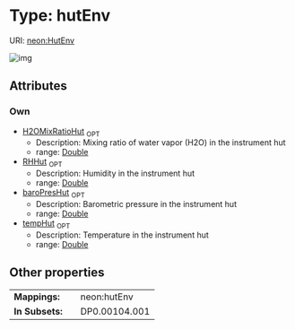 
# Type: hutEnv




URI: [neon:HutEnv](https://data.neonscience.org/HutEnv)


![img](http://yuml.me/diagram/nofunky;dir:TB/class/[HutEnv&#124;tempHut:double%20%3F;RHHut:double%20%3F;baroPresHut:double%20%3F;H2OMixRatioHut:double%20%3F])

## Attributes


### Own

 * [H2OMixRatioHut](H2OMixRatioHut.md)  <sub>OPT</sub>
    * Description: Mixing ratio of water vapor (H2O) in the instrument hut
    * range: [Double](types/Double.md)
 * [RHHut](RHHut.md)  <sub>OPT</sub>
    * Description: Humidity in the instrument hut
    * range: [Double](types/Double.md)
 * [baroPresHut](baroPresHut.md)  <sub>OPT</sub>
    * Description: Barometric pressure in the instrument hut
    * range: [Double](types/Double.md)
 * [tempHut](tempHut.md)  <sub>OPT</sub>
    * Description: Temperature in the instrument hut
    * range: [Double](types/Double.md)

## Other properties

|  |  |  |
| --- | --- | --- |
| **Mappings:** | | neon:hutEnv |
| **In Subsets:** | | DP0.00104.001 |

